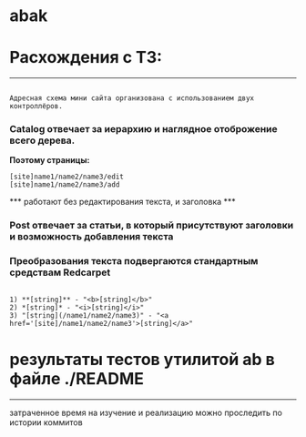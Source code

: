 # abak

<!-- Second mission in a file: find_attr_person.rb -->

# Расхождения с ТЗ:
------------

~~~

Адресная схема мини сайта организована с использованием двух контроллёров. 

~~~

### Catalog отвечает за иерархию и наглядное отоброжение всего дерева. 


**Поэтому страницы:**

```
[site]name1/name2/name3/edit 
[site]name1/name2/name3/add

```

*** работают без редактирования текста, и заголовка ***


### Post отвечает за статьи, в который присутствуют заголовки и возможность добавления текста


### Преобразования текста подвергаются стандартным средствам **Redcarpet**

~~~

1) **[string]** - "<b>[string]</b>"
2) *[string]* - "<i>[string]</i>"
3) "[string](/name1/name2/name3)" - "<a href='[site]/name1/name2/name3'>[string]</a>"

~~~
# результаты тестов утилитой ab в файле ./README

------------
затраченное время на изучение и реализацию можно проследить по истории коммитов
